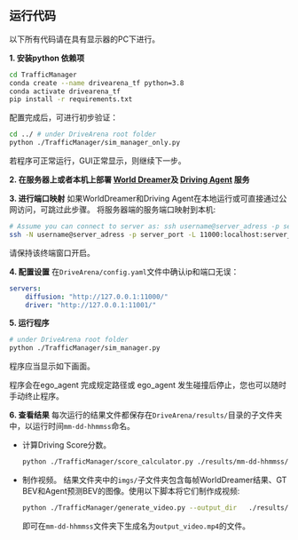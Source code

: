 ## 运行代码

以下所有代码请在具有显示器的PC下进行。

**1. 安装python 依赖项**
```bash
cd TrafficManager
conda create --name drivearena_tf python=3.8
conda activate drivearena_tf
pip install -r requirements.txt
```

配置完成后，可进行初步验证：
```bash
cd ../ # under DriveArena root folder
python ./TrafficManager/sim_manager_only.py
``` 
若程序可正常运行，GUI正常显示，则继续下一步。

**2. 在服务器上或者本机上部署 [World Dreamer](../../WorldDreamer/docs/GETTING_STARTED_CN.md)及 [Driving Agent](../../DrivingAgents/UniAD/README_CN.md) 服务**   
<!-- 详细说明： <span style="color: red;">此处需要link到相关文档</span> -->

**3. 进行端口映射**
如果WorldDreamer和Driving Agent在本地运行或可直接通过公网访问，可跳过此步骤。
将服务器端的服务端口映射到本机:
```bash
# Assume you can connect to server as: ssh username@server_adress -p server_port
ssh -N username@server_adress -p server_port -L 11000:localhost:server_diffusion_port -L 11001:localhost:server_driver_port
```
请保持该终端窗口开启。

**4. 配置设置**
在`DriveArena/config.yaml`文件中确认ip和端口无误：
    
```yaml
servers:
    diffusion: "http://127.0.0.1:11000/"
    driver: "http://127.0.0.1:11001/"
```

**5. 运行程序**
```bash
# under DriveArena root folder
python ./TrafficManager/sim_manager.py
``` 
程序应当显示如下画面。

程序会在ego_agent 完成规定路径或 ego_agent 发生碰撞后停止，您也可以随时手动终止程序。

**6. 查看结果**
   每次运行的结果文件都保存在`DriveArena/results/`目录的子文件夹中，以运行时间`mm-dd-hhmmss`命名。
   - 计算Driving Score分数。
        ```bash
        python ./TrafficManager/score_calculator.py ./results/mm-dd-hhmmss/ # modify to real path
        ```
   - 制作视频。
        结果文件夹中的`imgs/`子文件夹包含每帧WorldDreamer结果、GT BEV和Agent预测BEV的图像。使用以下脚本将它们制作成视频:

        ```bash
        python ./TrafficManager/generate_video.py --output_dir   ./results/mm-dd-hhmmss/ # modify to real path
        ```

        即可在`mm-dd-hhmmss`文件夹下生成名为`output_video.mp4`的文件。
